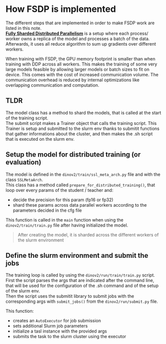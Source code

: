 # How FSDP is implemented

The different steps that are implemented in order to make FSDP work are listed in this note.  
**[Fully Sharded Distributed Parallelism](https://pytorch.org/tutorials/intermediate/FSDP_tutorial.html)** is a setup where each process/ worker owns a replica of the model and processes a batch of the data. Afterwards, it uses all reduce algorithm to sum up gradients over different workers.

When training with FSDP, the GPU memory footprint is smaller than when training with DDP across all workers. This makes the training of some very large models feasible by allowing larger models or batch sizes to fit on device. This comes with the cost of increased communication volume. The communication overhead is reduced by internal optimizations like overlapping communication and computation.

## TLDR

The model class has a method to shard the models, that is called at the start of the training script.  
The submit script makes a Trainer object that calls the training script. This Trainer is setup and submitted to the slurm env thanks to submitit functions that gather informations about the cluster, and then makes the .sh script that is executed on the slurm env.

## Setup the model for distributed training (or evaluation)

The model is defined in the `dinov2/train/ssl_meta_arch.py` file and with the class `SSLMetaArch`.  
This class has a method called `prepare_for_distributed_training()`, that loop over every params of the student / teacher and:

- decide the precision for this param (fp16 or fp32)
- shard these params across data parallel workers according to the parameters decided in the cfg file

This function is called in the `main` function when using the `dinov2/train/train.py` file after having initialized the model.
> After creating the model, it is sharded across the different workers of the slurm environment

## Define the slurm environment and submit the jobs

The training loop is called by using the `dinov2/run/train/train.py` script.  
First the script parses the args that are indicated after the command line, that will be used for the configuration of the .sh command and of the setup of the slurm env.  
Then the script uses the submitit library to submit jobs with the corresponding args with `submit_jobs()` from the `dinov2/run/submit.py` file.

This function:

- creates an `AutoExecutor` for job submission
- sets additional Slurm job parameters
- initialize a tasl instance with the provided args
- submits the task to the slurm cluster using the executor
